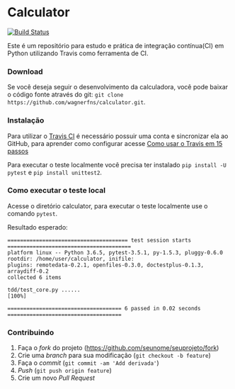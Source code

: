 # Calculator
[![Build Status](https://travis-ci.org/wagnerfns/calculator-CI.svg?branch=master)](https://travis-ci.org/wagnerfns/calculator-CI)

Este é um repositório para estudo e prática de integração contínua(CI) em Python utilizando Travis como ferramenta de CI.

### Download 
Se você deseja seguir o desenvolvimento da calculadora, você pode baixar o código fonte através do git: ```git clone https://github.com/wagnerfns/calculator.git```.

### Instalação

Para utilizar o [Travis CI](https://travis-ci.org/) é necessário possuir uma conta e sincronizar ela ao GitHub, para aprender como configurar acesse [Como usar o Travis em 15 passos](https://imasters.com.br/back-end/como-usar-o-travis-em-15-passos) 

Para executar o teste localmente você precisa ter instalado ```pip install -U pytest``` e ```pip install unittest2```.

### Como executar o teste local
Acesse o diretório calculator, para executar o teste localmente use o comando ```pytest```. 

Resultado esperado:
```
====================================== test session starts =======================================
platform linux -- Python 3.6.5, pytest-3.5.1, py-1.5.3, pluggy-0.6.0
rootdir: /home/user/calculator, inifile:
plugins: remotedata-0.2.1, openfiles-0.3.0, doctestplus-0.1.3, arraydiff-0.2
collected 6 items                                                                                

tdd/test_core.py ......                                                                    [100%]

==================================== 6 passed in 0.02 seconds ====================================
```
### Contribuindo

1. Faça o _fork_ do projeto (<https://github.com/seunome/seuprojeto/fork>)
2. Crie uma _branch_ para sua modificação (`git checkout -b feature`)
3. Faça o _commit_ (`git commit -am 'Add derivada'`)
4. _Push_ (`git push origin feature`)
5. Crie um novo _Pull Request_
